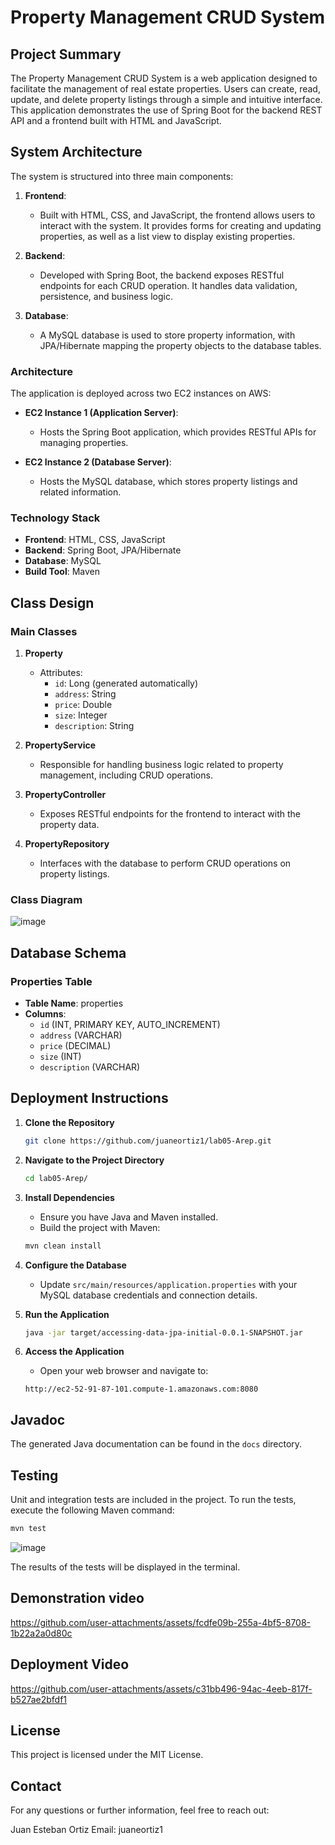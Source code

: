 # Property Management CRUD System

## Project Summary

The Property Management CRUD System is a web application designed to facilitate the management of real estate properties. Users can create, read, update, and delete property listings through a simple and intuitive interface. This application demonstrates the use of Spring Boot for the backend REST API and a frontend built with HTML and JavaScript.

## System Architecture

The system is structured into three main components:

1. **Frontend**: 
   - Built with HTML, CSS, and JavaScript, the frontend allows users to interact with the system. It provides forms for creating and updating properties, as well as a list view to display existing properties.

2. **Backend**:
   - Developed with Spring Boot, the backend exposes RESTful endpoints for each CRUD operation. It handles data validation, persistence, and business logic.

3. **Database**:
   - A MySQL database is used to store property information, with JPA/Hibernate mapping the property objects to the database tables.

### Architecture

The application is deployed across two EC2 instances on AWS:

- **EC2 Instance 1 (Application Server)**: 
  - Hosts the Spring Boot application, which provides RESTful APIs for managing properties.

- **EC2 Instance 2 (Database Server)**: 
  - Hosts the MySQL database, which stores property listings and related information.

### Technology Stack
- **Frontend**: HTML, CSS, JavaScript
- **Backend**: Spring Boot, JPA/Hibernate
- **Database**: MySQL
- **Build Tool**: Maven

## Class Design

### Main Classes

1. **Property**
   - Attributes: 
     - `id`: Long (generated automatically)
     - `address`: String
     - `price`: Double
     - `size`: Integer
     - `description`: String

2. **PropertyService**
   - Responsible for handling business logic related to property management, including CRUD operations.

3. **PropertyController**
   - Exposes RESTful endpoints for the frontend to interact with the property data.

4. **PropertyRepository**
   - Interfaces with the database to perform CRUD operations on property listings.

### Class Diagram
![image](https://github.com/user-attachments/assets/cdbfde22-2b02-43e4-b46f-2c0a81324be6)

## Database Schema

### Properties Table
- **Table Name**: properties
- **Columns**:
  - `id` (INT, PRIMARY KEY, AUTO_INCREMENT)
  - `address` (VARCHAR)
  - `price` (DECIMAL)
  - `size` (INT)
  - `description` (VARCHAR)

## Deployment Instructions

1. **Clone the Repository**
   ```bash
   git clone https://github.com/juaneortiz1/lab05-Arep.git
   ```

2. **Navigate to the Project Directory**
   ```bash
   cd lab05-Arep/
   ```

3. **Install Dependencies**
   - Ensure you have Java and Maven installed.
   - Build the project with Maven:
   ```bash
   mvn clean install
   ```

4. **Configure the Database**
   - Update `src/main/resources/application.properties` with your MySQL database credentials and connection details.

5. **Run the Application**
   ```bash
   java -jar target/accessing-data-jpa-initial-0.0.1-SNAPSHOT.jar
   ```

6. **Access the Application**
   - Open your web browser and navigate to:
   ```
   http://ec2-52-91-87-101.compute-1.amazonaws.com:8080
   ```

## Javadoc

The generated Java documentation can be found in the `docs` directory.

## Testing

Unit and integration tests are included in the project. To run the tests, execute the following Maven command:

```bash
mvn test
```
![image](https://github.com/user-attachments/assets/de7a3840-add4-49ce-ba99-b340f5065869)


The results of the tests will be displayed in the terminal.

## Demonstration video

https://github.com/user-attachments/assets/fcdfe09b-255a-4bf5-8708-1b22a2a0d80c


## Deployment Video


https://github.com/user-attachments/assets/c31bb496-94ac-4eeb-817f-b527ae2bfdf1


## License

This project is licensed under the MIT License.

## Contact

For any questions or further information, feel free to reach out:

Juan Esteban Ortiz
Email: juaneortiz1
